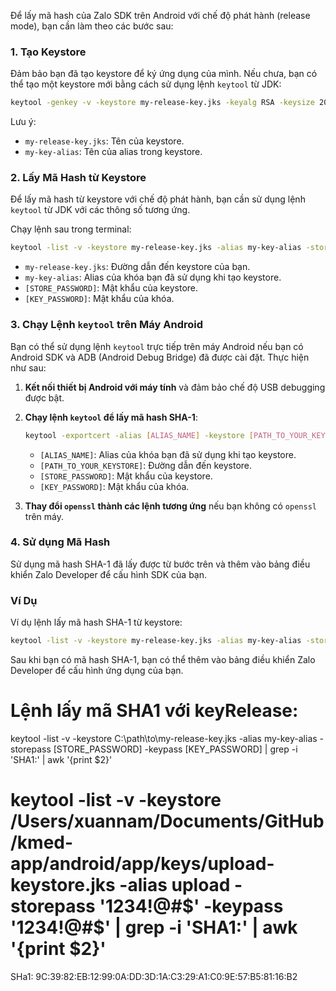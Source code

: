 Để lấy mã hash của Zalo SDK trên Android với chế độ phát hành (release mode), bạn cần làm theo các bước sau:

### 1. **Tạo Keystore**

Đảm bảo bạn đã tạo keystore để ký ứng dụng của mình. Nếu chưa, bạn có thể tạo một keystore mới bằng cách sử dụng lệnh `keytool` từ JDK:

```bash
keytool -genkey -v -keystore my-release-key.jks -keyalg RSA -keysize 2048 -validity 10000 -alias my-key-alias
```

Lưu ý:
- `my-release-key.jks`: Tên của keystore.
- `my-key-alias`: Tên của alias trong keystore.

### 2. **Lấy Mã Hash từ Keystore**

Để lấy mã hash từ keystore với chế độ phát hành, bạn cần sử dụng lệnh `keytool` từ JDK với các thông số tương ứng.

Chạy lệnh sau trong terminal:

```bash
keytool -list -v -keystore my-release-key.jks -alias my-key-alias -storepass [STORE_PASSWORD] -keypass [KEY_PASSWORD] | grep -i 'SHA1:'
```

- `my-release-key.jks`: Đường dẫn đến keystore của bạn.
- `my-key-alias`: Alias của khóa bạn đã sử dụng khi tạo keystore.
- `[STORE_PASSWORD]`: Mật khẩu của keystore.
- `[KEY_PASSWORD]`: Mật khẩu của khóa.

### 3. **Chạy Lệnh `keytool` trên Máy Android**

Bạn có thể sử dụng lệnh `keytool` trực tiếp trên máy Android nếu bạn có Android SDK và ADB (Android Debug Bridge) đã được cài đặt. Thực hiện như sau:

1. **Kết nối thiết bị Android với máy tính** và đảm bảo chế độ USB debugging được bật.

2. **Chạy lệnh `keytool` để lấy mã hash SHA-1**:

   ```bash
   keytool -exportcert -alias [ALIAS_NAME] -keystore [PATH_TO_YOUR_KEYSTORE] -storepass [STORE_PASSWORD] -keypass [KEY_PASSWORD] | openssl sha1 -binary | openssl base64
   ```

   - `[ALIAS_NAME]`: Alias của khóa bạn đã sử dụng khi tạo keystore.
   - `[PATH_TO_YOUR_KEYSTORE]`: Đường dẫn đến keystore.
   - `[STORE_PASSWORD]`: Mật khẩu của keystore.
   - `[KEY_PASSWORD]`: Mật khẩu của khóa.

3. **Thay đổi `openssl` thành các lệnh tương ứng** nếu bạn không có `openssl` trên máy.

### 4. **Sử dụng Mã Hash**

Sử dụng mã hash SHA-1 đã lấy được từ bước trên và thêm vào bảng điều khiển Zalo Developer để cấu hình SDK của bạn.

### Ví Dụ

Ví dụ lệnh lấy mã hash SHA-1 từ keystore:

```bash
keytool -list -v -keystore my-release-key.jks -alias my-key-alias -storepass my-store-password -keypass my-key-password | grep -i 'SHA1:' | awk '{print $2}'
```

Sau khi bạn có mã hash SHA-1, bạn có thể thêm vào bảng điều khiển Zalo Developer để cấu hình ứng dụng của bạn.


# Lệnh lấy mã SHA1 với keyRelease:
keytool -list -v -keystore C:\path\to\my-release-key.jks -alias my-key-alias -storepass [STORE_PASSWORD] -keypass [KEY_PASSWORD] | grep -i 'SHA1:' | awk '{print $2}'

# keytool -list -v -keystore /Users/xuannam/Documents/GitHub/kmed-app/android/app/keys/upload-keystore.jks -alias upload -storepass '1234!@#$' -keypass '1234!@#$' | grep -i 'SHA1:' | awk '{print $2}'
SHa1: 9C:39:82:EB:12:99:0A:DD:3D:1A:C3:29:A1:C0:9E:57:B5:81:16:B2
